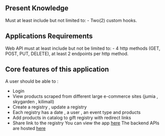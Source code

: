 ## Present Knowledge
Must at least include but not limited to:
    - Two(2) custom hooks.


##  Applications Requirements
Web API must at least include but not be limited to:
    - 4 http methods (GET, POST, PUT, DELETE), at least 2 endpoints per http method.

## Core features of this application 

A user should be able to :
- Login
- View products scraped from different large e-commerce sites (jumia , skygarden , kilimall)
- Create a registry , update a registry
- Each registry has a date , a user , an event type and products
- Add products in catalog to gift registry with redirect links
- Share link to the registry 
You can view the app [here](https://presentknowledge.web.app/home)
The backend APIs are hosted [here](https://github.com/)
